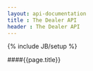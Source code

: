 ```yaml
---
layout: api-documentation
title : The Dealer API
header : The Dealer API
---
```

{% include JB/setup %}

####{{page.title}}

 
